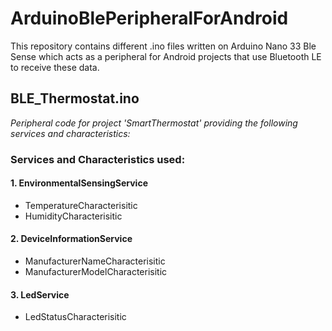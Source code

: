 # ArduinoBlePeripheralForAndroid

This repository contains different .ino files written on Arduino Nano 33 Ble Sense which acts as a peripheral for Android projects that use Bluetooth LE to receive these data.

## BLE_Thermostat.ino

_Peripheral code for project 'SmartThermostat' providing the following services and characteristics:_

### Services and Characteristics used:
#### 1. EnvironmentalSensingService
  * TemperatureCharacterisitic
  * HumidityCharacterisitic
#### 2. DeviceInformationService
  * ManufacturerNameCharacterisitic
  * ManufacturerModelCharacterisitic
#### 3. LedService
  * LedStatusCharacterisitic
